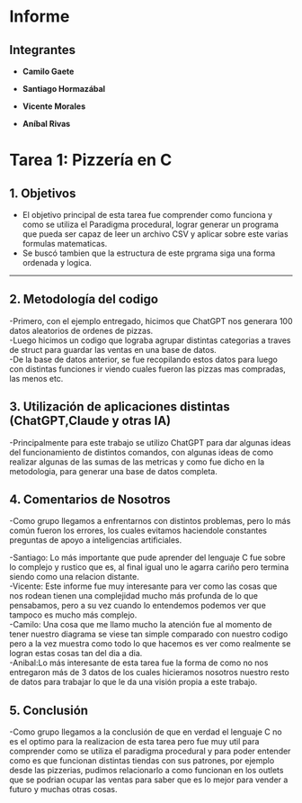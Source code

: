 # Informe
 
 ## **Integrantes**
 - **Camilo Gaete** <br>
 
 - **Santiago Hormazábal** <br>
 
 - **Vicente Morales** <br>
 
 - **Aníbal Rivas** <br>
   
 
 # **Tarea 1: Pizzería en C**
 
 ## 1. Objetivos
 
- El objetivo principal de esta tarea fue comprender como funciona y como se utiliza el Paradigma procedural, lograr generar un programa que pueda ser capaz de leer un archivo CSV y aplicar sobre este varias formulas matematicas.
- Se buscó tambien que la estructura de este prgrama siga una forma ordenada y logica.
 ---
 
 ## 2. Metodología del codigo
 
-Primero, con el ejemplo entregado, hicimos que ChatGPT nos generara 100 datos aleatorios de ordenes de pizzas.\
-Luego hicimos un codigo que lograba agrupar distintas categorias a traves de struct para guardar las ventas en una base de datos.\
-De la base de datos anterior, se fue recopilando estos datos para luego con distintas funciones ir viendo cuales fueron las pizzas mas compradas, las menos etc.

## 3. Utilización de aplicaciones distintas (ChatGPT,Claude y otras IA)

-Principalmente para este trabajo se utilizo ChatGPT para dar algunas ideas del funcionamiento de distintos comandos, con algunas ideas de como realizar algunas de las sumas de las metricas y como fue dicho en la metodologia, para generar una base de datos completa.

## 4. Comentarios de Nosotros

-Como grupo llegamos a enfrentarnos con distintos problemas, pero lo más común fueron los errores, los cuales evitamos haciendole constantes preguntas de apoyo a inteligencias artificiales.

-Santiago: Lo más importante que pude aprender del lenguaje C fue sobre lo complejo y rustico que es, al final igual uno le agarra cariño pero termina siendo como una relacion distante.\
-Vicente: Este informe fue muy interesante para ver como las cosas que nos rodean tienen una complejidad mucho más profunda de lo que pensabamos, pero a su vez cuando lo entendemos podemos ver que tampoco es mucho más complejo.\
-Camilo: Una cosa que me llamo mucho la atención fue al momento de tener nuestro diagrama se viese tan simple comparado con nuestro codigo pero a la vez muestra como todo lo que hacemos es ver como realmente se logran estas cosas tan del dia a dia.\
-Anibal:Lo más interesante de esta tarea fue la forma de como no nos entregaron más de 3 datos de los cuales hicieramos nosotros nuestro resto de datos para trabajar lo que le da una visión propia a este trabajo.
## 5. Conclusión 
-Como grupo llegamos a la conclusión de que en verdad el lenguaje C no es el optimo para la realizacion de esta tarea pero fue muy util para comprender como se utiliza el paradigma procedural y para poder entender como es que funcionan distintas tiendas con sus patrones, por ejemplo desde las pizzerias, pudimos relacionarlo a como funcionan en los outlets que se podrian ocupar las ventas para saber que es lo mejor para vender a futuro y muchas otras cosas.
